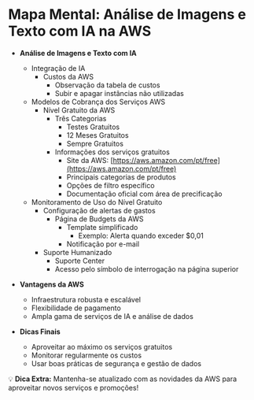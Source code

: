 # Mapa Mental: Análise de Imagens e Texto com IA na AWS

- **Análise de Imagens e Texto com IA**
  - Integração de IA
    - Custos da AWS
      - Observação da tabela de custos
      - Subir e apagar instâncias não utilizadas
  - Modelos de Cobrança dos Serviços AWS
    - Nível Gratuito da AWS
      - Três Categorias
        - Testes Gratuitos
        - 12 Meses Gratuitos
        - Sempre Gratuitos
      - Informações dos serviços gratuitos
        - Site da AWS: [https://aws.amazon.com/pt/free](https://aws.amazon.com/pt/free)
        - Principais categorias de produtos
        - Opções de filtro específico
        - Documentação oficial com área de precificação
  - Monitoramento de Uso do Nível Gratuito
    - Configuração de alertas de gastos
      - Página de Budgets da AWS
        - Template simplificado
          - Exemplo: Alerta quando exceder $0,01
        - Notificação por e-mail
    - Suporte Humanizado
      - Suporte Center
      - Acesso pelo símbolo de interrogação na página superior

- **Vantagens da AWS**
  - Infraestrutura robusta e escalável
  - Flexibilidade de pagamento
  - Ampla gama de serviços de IA e análise de dados

- **Dicas Finais**
  - Aproveitar ao máximo os serviços gratuitos
  - Monitorar regularmente os custos
  - Usar boas práticas de segurança e gestão de dados

💡 **Dica Extra:** Mantenha-se atualizado com as novidades da AWS para aproveitar novos serviços e promoções!


